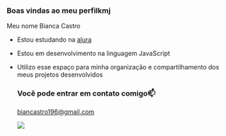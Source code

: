 ### Boas vindas ao meu perfilkmj

Meu nome Bianca Castro

- Estou estudando na [alura](https://www.alura.com.br)
- Estou em desenvolvimento na linguagem JavaScript
- Utilizo esse espaço para minha organização e compartilhamento dos meus projetos desenvolvidos

  ### Você pode entrar em contato comigo📫
  biancastro196@gmail.com

  ![](https://media1.tenor.com/m/qIv20qZkX-UAAAAC/barbie-bibble.gif)
  
